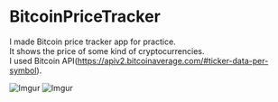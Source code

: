 # BitcoinPriceTracker

I made Bitcoin price tracker app for practice.<br>
It shows the price of some kind of cryptocurrencies.<br>
I used Bitcoin API(https://apiv2.bitcoinaverage.com/#ticker-data-per-symbol).<br>

![Imgur](https://i.imgur.com/ICrjrj5.png?1)
![Imgur](https://i.imgur.com/6MAMc5n.png?1)
